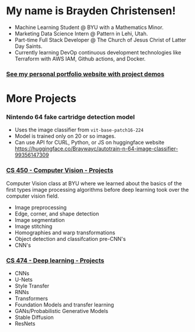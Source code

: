 # My name is Brayden Christensen!

- Machine Learning Student @ BYU with a Mathematics Minor.
- Marketing Data Science Intern @ Pattern in Lehi, Utah.
- Part-time Full Stack Developer @ The Church of Jesus Christ of Latter Day Saints.
- Currently learning DevOp continuous development technologies like Terraform with AWS IAM, Github actions, and Docker.

### [See my personal portfolio website with project demos](braydenwc.com)

# More Projects

### Nintendo 64 fake cartridge detection model
- Uses the image classifier from `vit-base-patch16-224`
- Model is trained only on 20 or so images.
- Can use API for CURL, Python, or JS on huggingface website
https://huggingface.co/Braywayc/autotrain-n-64-image-classifier-99356147309

### [CS 450 - Computer Vision - Projects](Computer-Vision-Projects.md)
Computer Vision class at BYU where we learned about the basics of the first types image processing algorithms before deep learning took over the computer vision field.
- Image preprocessing
- Edge, corner, and shape detection
- Image segmentation
- Image stitching
- Homographies and warp transformations
- Object detection and classifcation pre-CNN's
- CNN's

### [CS 474 - Deep learning - Projects](Deep-Learning-Projects.md)
- CNNs
- U-Nets
- Style Transfer
- RNNs
- Transformers
- Foundation Models and transfer learning
- GANs/Probabilistic Generative Models
- Stable Diffusion
- ResNets
